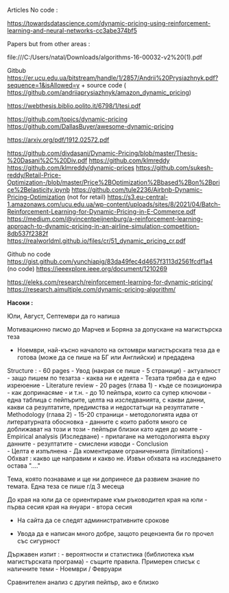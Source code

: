

Articles No code :

https://towardsdatascience.com/dynamic-pricing-using-reinforcement-learning-and-neural-networks-cc3abe374bf5

Papers but from other areas :

file:///C:/Users/natal/Downloads/algorithms-16-00032-v2%20(1).pdf

Gitbub 
https://er.ucu.edu.ua/bitstream/handle/1/2857/Andrii%20Prysiazhnyk.pdf?sequence=1&isAllowed=y + source code ( https://github.com/andriiaprysiazhnyk/amazon_dynamic_pricing)

https://webthesis.biblio.polito.it/6798/1/tesi.pdf

https://github.com/topics/dynamic-pricing
https://github.com/DallasBuyer/awesome-dynamic-pricing

https://arxiv.org/pdf/1912.02572.pdf

https://github.com/divdasani/Dynamic-Pricing/blob/master/Thesis-%20Dasani%2C%20Div.pdf
https://github.com/klmreddy
https://github.com/klmreddy/dynamic-prices
https://github.com/sukesh-reddy/Retail-Price-Optimization-/blob/master/Price%2BOptimization%2Bbased%2Bon%2Bprice%2Belasticity.ipynb
https://github.com/tule2236/Airbnb-Dynamic-Pricing-Optimization (not for retail)
https://s3.eu-central-1.amazonaws.com/ucu.edu.ua/wp-content/uploads/sites/8/2021/04/Batch-Reinforcement-Learning-for-Dynamic-Pricing-in-E-Commerce.pdf
https://medium.com/@vincentpeijnenburg/a-reinforcement-learning-approach-to-dynamic-pricing-in-an-airline-simulation-competition-8db537f2382f
https://realworldml.github.io/files/cr/51_dynamic_pricing_cr.pdf

Github no code
https://gist.github.com/yunchiapig/83da49fec4d4657f3113d2561fcdf1a4 (no code)
https://ieeexplore.ieee.org/document/1210269

https://eleks.com/research/reinforcement-learning-for-dynamic-pricing/
https://research.aimultiple.com/dynamic-pricing-algorithm/


**Насоки :**

Юли, Август, Септември да го напиша

Мотивационно писмо до Марчев и Боряна за допускане на магистърска теза

- Ноември, най-късно началото на октомври магистърската теза да е готова (може да се пише на БГ или Английски) и предадена

Structure :
	- 60 pages
	- Увод (накрая се пише - 5 страници)
		- актуалност
		- защо пишем по тезатза
		- каква ни е идеята
		- Тезата трябва да е едно изреюение
	- Literature reviеw - 20 pages (глава 1)
		- къде се позиционира
		- как допринасяме 
		- и т.н.
		- до 10 пейпъра, които са супер ключови 
			- една таблица с пейпърите, целта на изследванията, с какви данни, какви са резултатите, предимства и недостатъци на резултатите
	- Methodology (глава 2) - 15-20 страници
			- методологията идва от литературната обосновка
			- данните с които работя много се доближават на този и този
			- пейпъри близки като идея до моите
	- Empirical analysis (Изследване) 
		- прилагане на методологията върху данните
		- резултатите
		- смислени изводи
	- Conclusion	
		- Целта е изпълнена
		- Да коментираме ограниченията (limitations)
	- Обхват : какво ще направим и какво не. Извън обхвата на изследването остава "...."
	
Тема, която познаваме и ще ни допринесе да развием знание по темата.
Една теза се пише г/д 3 месеца


До края на юли да се ориентираме към ръководител
края на юли - първа сесия
края на януари - втора сесия


- На сайта да се следят административните срокове

- Увода да е написан много добре, защото рецензента би го прочел със сигурност


Държавен изпит :
	- вероятности и статистика (библиотека към магистърската програма)
	- същите правила. Примерен списък с наличните теми
	- Ноември / Февруари
	
	
Сравнителен анализ с другия пейпър, ако е близко